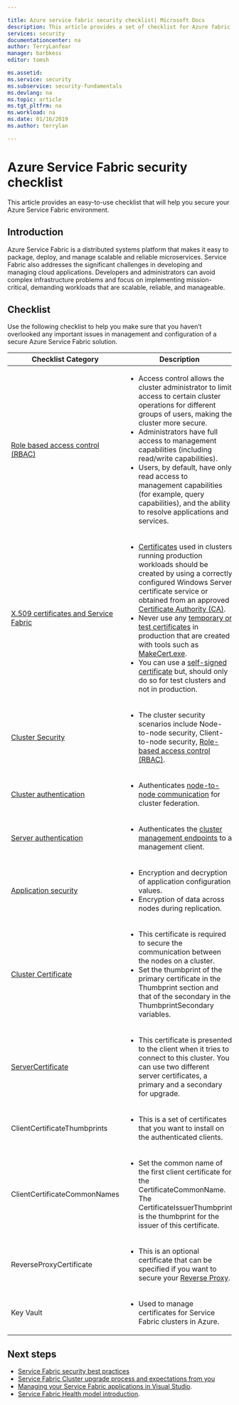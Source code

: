 ```yaml
---

title: Azure service fabric security checklist| Microsoft Docs
description: This article provides a set of checklist for Azure fabric security security.
services: security
documentationcenter: na
author: TerryLanfear
manager: barbkess
editor: tomsh

ms.assetid:
ms.service: security
ms.subservice: security-fundamentals
ms.devlang: na
ms.topic: article
ms.tgt_pltfrm: na
ms.workload: na
ms.date: 01/16/2019
ms.author: terrylan

---
```

# Azure Service Fabric security checklist
This article provides an easy-to-use checklist that will help you secure your Azure Service Fabric environment.

## Introduction
Azure Service Fabric is a distributed systems platform that makes it easy to package, deploy, and manage scalable and reliable microservices. Service Fabric also addresses the significant challenges in developing and managing cloud applications. Developers and administrators can avoid complex infrastructure problems and focus on implementing mission-critical, demanding workloads that are scalable, reliable, and manageable.

## Checklist
Use the following checklist to help you make sure that you haven’t overlooked any important issues in management and configuration of a secure Azure Service Fabric solution.


|Checklist Category| Description |
| ------------ | -------- |
|[Role based access control (RBAC)](../../service-fabric/service-fabric-cluster-security-roles.md) | <ul><li>Access control allows the cluster administrator to limit access to certain cluster operations for different groups of users, making the cluster more secure.</li><li>Administrators have full access to management capabilities (including read/write capabilities). </li><li>	Users, by default, have only read access to management capabilities (for example, query capabilities), and the ability to resolve applications and services.</li></ul>|
|[X.509 certificates and Service Fabric](../../service-fabric/service-fabric-cluster-security.md) | <ul><li>[Certificates](https://docs.microsoft.com/dotnet/framework/wcf/feature-details/working-with-certificates) used in clusters running production workloads should be created by using a correctly configured Windows Server certificate service or obtained from an approved [Certificate Authority (CA)](https://en.wikipedia.org/wiki/Certificate_authority).</li><li>Never use any [temporary or test certificates](https://docs.microsoft.com/dotnet/framework/wcf/feature-details/how-to-create-temporary-certificates-for-use-during-development) in production that are created with tools such as [MakeCert.exe](https://msdn.microsoft.com/library/windows/desktop/aa386968.aspx). </li><li>You can use a [self-signed certificate](../../service-fabric/service-fabric-windows-cluster-x509-security.md) but, should only do so for test clusters and not in production.</li></ul>|
|[Cluster Security](../../service-fabric/service-fabric-cluster-security.md) | <ul><li>The cluster security scenarios include Node-to-node security, Client-to-node security, [Role-based access control (RBAC)](../../service-fabric/service-fabric-cluster-security-roles.md).</li></ul>|
|[Cluster authentication](../../service-fabric/service-fabric-cluster-creation-via-arm.md) | <ul><li>Authenticates [node-to-node communication](https://github.com/MicrosoftDocs/azure-docs/blob/master/articles/service-fabric/service-fabric-cluster-security.md) for cluster federation. </li></ul>|
|[Server authentication](../../service-fabric/service-fabric-cluster-creation-via-arm.md) | <ul><li>Authenticates the [cluster management endpoints](../../service-fabric/service-fabric-cluster-creation-via-portal.md) to a management client.</li></ul>|
|[Application security](../../service-fabric/service-fabric-cluster-creation-via-arm.md)| <ul><li>Encryption and decryption of application configuration values.</li><li>	Encryption of data across nodes during replication.</li></ul>|
|[Cluster Certificate](../../service-fabric/service-fabric-windows-cluster-x509-security.md) | <ul><li>This certificate is required to secure the communication between the nodes on a cluster.</li><li>	Set the thumbprint of the primary certificate in the Thumbprint section and that of the secondary in the ThumbprintSecondary variables.</li></ul>|
|[ServerCertificate](../../service-fabric/service-fabric-windows-cluster-x509-security.md)| <ul><li>This certificate is presented to the client when it tries to connect to this cluster. You can use two different server certificates, a primary and a secondary for upgrade.</li></ul>|
|ClientCertificateThumbprints| <ul><li>This is a set of certificates that you want to install on the authenticated clients. </li></ul>|
|ClientCertificateCommonNames| <ul><li>Set the common name of the first client certificate for the CertificateCommonName. The CertificateIssuerThumbprint is the thumbprint for the issuer of this certificate. </li></ul>|
|ReverseProxyCertificate| <ul><li>This is an optional certificate that can be specified if you want to secure your [Reverse Proxy](../../service-fabric/service-fabric-reverseproxy.md). </li></ul>|
|Key Vault| <ul><li>Used to manage certificates for Service Fabric clusters in Azure.  </li></ul>|


## Next steps

- [Service Fabric security best practices](service-fabric-best-practices.md)
- [Service Fabric Cluster upgrade process and expectations from you](../../service-fabric/service-fabric-cluster-upgrade.md)
- [Managing your Service Fabric applications in Visual Studio](../../service-fabric/service-fabric-manage-application-in-visual-studio.md).
- [Service Fabric Health model introduction](../../service-fabric/service-fabric-health-introduction.md).
